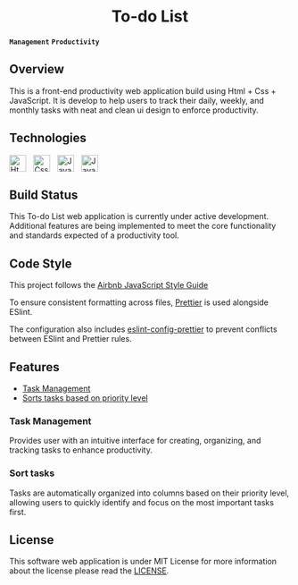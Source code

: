 <h1 align="center">To-do List</h1>

 **`Management`** **`Productivity`**

## Overview
This is a front-end productivity web application build using Html + Css + JavaScript. It is develop to help users to track their daily, weekly, and monthly tasks with neat and clean ui design to enforce productivity.   

## Technologies
<img align="left"  alt="Html" width="30px" style="padding-right:10px;" src="https://cdn.jsdelivr.net/gh/devicons/devicon@latest/icons/html5/html5-original.svg" />
<img align="left"  alt="Css" width="30px" style="padding-right:10px;" src="https://cdn.jsdelivr.net/gh/devicons/devicon@latest/icons/css3/css3-original.svg" />          
<img align="left"  alt="Javascript" width="30px" style="padding-right:10px;" src="https://cdn.jsdelivr.net/gh/devicons/devicon@latest/icons/javascript/javascript-original.svg" />
<img alt="Javascript" width="30px" style="padding-right:10px;" src="https://cdn.jsdelivr.net/gh/devicons/devicon@latest/icons/nodejs/nodejs-original.svg" />

## Build Status
This To-do List web application is currently under active development. Additional features are being implemented to meet the core functionality and standards expected of a productivity tool.

## Code Style
This project follows the [Airbnb JavaScript Style Guide](https://github.com/airbnb/javascript)

To ensure consistent formatting across files, [Prettier](https://github.com/prettier/prettier) is used alongside ESlint.

The configuration also includes [eslint-config-prettier](https://github.com/prettier/eslint-config-prettier) to prevent conflicts between ESlint and Prettier rules.

## Features
- [Task Management](#task-management)
- [Sorts tasks based on priority level](#sort-tasks)

### Task Management
Provides user with an intuitive interface for creating, organizing, and tracking tasks to enhance productivity.

### Sort tasks
Tasks are automatically organized into columns based on their priority level, allowing users to quickly identify and focus on the most important tasks first.

## License
This software web application is under MIT License for more information about the license please read the [LICENSE](/LICENSE).
